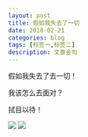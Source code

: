 ```yaml
---
layout: post
title: 假如我失去了一切
date: 2018-02-21
categories: blog
tags: [标签一,标签二]
description: 文章金句
---
```

  
  

 
假如我失去了去一切！

我该怎么去面对？

拭目以待！



<img src="https://boke-1255854593.cos.ap-shanghai.myqcloud.com/%E6%83%85%E4%B9%A6/1231.jpg">


<img src="https://boke-1255854593.cos.ap-shanghai.myqcloud.com/%E6%83%85%E4%B9%A6/123.jpeg?sign=q-sign-algorithm%3Dsha1%26q-ak%3DAKIDB2eMyI5UIb4AKSwJbMaMVzF4oM2yt89i%26q-sign-time%3D1519154031%3B1519155831%26q-key-time%3D1519154031%3B1519155831%26q-header-list%3D%26q-url-param-list%3D%26q-signature%3Ddecf895415f7d2b544dfb67207dc8908998713de&token=ede2240e79b726b698d48aad7b35a9c6e990ce9f10001&clientIP=112.28.144.24&clientUA=3278e148-ac84-4219-a2f1-40e586d5d657">
